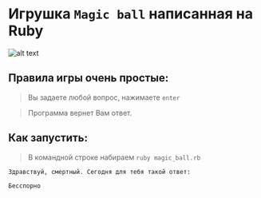 # Игрушка `Magic ball` написанная на Ruby
![alt text](https://is3-ssl.mzstatic.com/image/thumb/Purple69/v4/12/ff/2a/12ff2add-e7f6-b921-dbb2-5c2553b4d43e/pr_source.jpg/320x0w.jpg)
## Правила игры очень простые:

> Вы задаете любой вопрос, нажимаете `enter`

> Программа вернет Вам ответ.

## Как запустить:
> В командной строке набираем `ruby magic_ball.rb`

```
Здравствуй, смертный. Сегодня для тебя такой ответ:

Бесспорно
```
